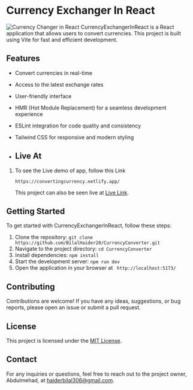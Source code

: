 
# Currency Exchanger In React
![Currency Changer in React](ss.png)
CurrencyExchangerInReact is a React application that allows users to convert currencies. This project is built using Vite for fast and efficient development.

## Features

- Convert currencies in real-time
- Access to the latest exchange rates
- User-friendly interface
- HMR (Hot Module Replacement) for a seamless development experience
- ESLint integration for code quality and consistency
- Tailwind CSS for responsive and modern styling
  
- ## Live At
1. To see the Live demo of app, follow this Link

   ```shell[
   https://convertingcurrency.netlify.app/
   ```
   This project can also be seen live at [Live Link](https://convertingcurrency.netlify.app/).

## Getting Started

To get started with CurrencyExchangerInReact, follow these steps:

1. Clone the repository: `git clone https://github.com/BilalHaider20/CurrencyConverter.git`
2. Navigate to the project directory: `cd CurrencyConverter`
3. Install dependencies: `npm install`
4. Start the development server: `npm run dev`
5. Open the application in your browser at ` http://localhost:5173/`

## Contributing

Contributions are welcome! If you have any ideas, suggestions, or bug reports, please open an issue or submit a pull request.

## License

This project is licensed under the [MIT License](https://github.com/BilalHaider20/CurrencyConverter/blob/main/LICENSE).

## Contact

For any inquiries or questions, feel free to reach out to the project owner, Abdulmehad, at haiderbilal306@gmail.com.


